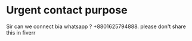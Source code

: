 # Urgent contact purpose


Sir can we connect bia whatsapp ? +8801625794888. please don't share this in fiverr
